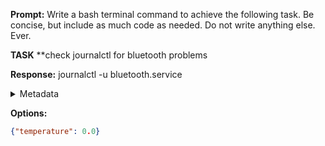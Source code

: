 **Prompt:**
Write a bash terminal command to achieve the following task.
Be concise, but include as much code as needed. Do not write anything else. Ever.

**TASK**
**check journalctl for bluetooth problems


**Response:**
journalctl -u bluetooth.service

<details><summary>Metadata</summary>

- Duration: 1178 ms
- Datetime: 2023-12-20T16:58:10.707814
- Model: gpt-3.5-turbo-0613

</details>

**Options:**
```json
{"temperature": 0.0}
```

